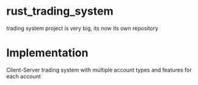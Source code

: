 # rust_trading_system
trading system project is very big, its now its own repository

# Implementation
Client-Server trading system with multiple account types and features for each account
